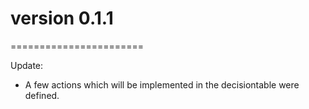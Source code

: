 # version 0.1.1
=======================

Update:

*  A few actions which will be implemented in the decisiontable were defined.

